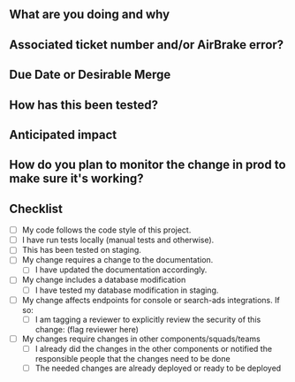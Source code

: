 <!--- Provide a general summary of your changes in the Title above -->
<!-- This is a template, feel free to remove unused sections or add information you think is needed -->

## What are you doing and why
<!--- Describe your changes in detail. Explain the process which led you to decide to make the change as you did -->

## Associated ticket number and/or AirBrake error?
<!--- If this has a related ticket/task, add it here -->
<!--- Also add any AirBrake errors that will be fixed by this -->

## Due Date or Desirable Merge
<!-- If you have an idea of the urgency of the PR or would like to inform the reviewers of when you would like to get answers -->
<!-- Be reasonable and keep in mind that people will not be obligated to answer in your time, but this can be helpful to prioritize reviews -->
<!-- For example: Needs to be merged before 2024-02-29 | I would like to merge this sometime in the next two weeks | This is super urgent and is blocking this other task, please review ASAP -->

## How has this been tested?
<!--- Please describe in detail how you tested your changes. -->
<!--- Include details of your testing environment and the tests you ran to -->
<!--- See how your change affects other areas of the code, etc. -->
<!--- If you did not add automated tests covering your changes, explain why -->

## Anticipated impact
<!--- What do you expect this change will impact? Does some other repo also need to be changed? -->
<!--- Does your change include a database modification? Can it be deployed without downtime? -->
<!--- Does it require a cache version bump? -->

## How do you plan to monitor the change in prod to make sure it's working?
<!--- What logs can you monitor once it's in prod -->
<!--- Which changes do you plan to see in prod that will let you know the change works as expected -->
<!--- Which instrumentation have you included to help monitor and check the changes -->
<!--- What kind of test can you run in prod (if any) to make sure it's working -->

## Checklist
<!--- Go over all the following points, and put an `x` in all the boxes that apply. -->
<!--- If one or more lines do not apply, use ~ to ~strikethrough~ the whole line -->
<!--- If you're unsure about any of these, don't hesitate to ask. We're here to help! -->
- [ ] My code follows the code style of this project.
- [ ] I have run tests locally (manual tests and otherwise).
- [ ] This has been tested on staging.
- [ ] My change requires a change to the documentation.
  - [ ] I have updated the documentation accordingly.
- [ ] My change includes a database modification
  - [ ] I have tested my database modification in staging.
- [ ] My change affects endpoints for console or search-ads integrations. If so:
  - [ ] I am tagging a reviewer to explicitly review the security of this change: (flag reviewer here)
- [ ] My changes require changes in other components/squads/teams
  - [ ] I already did the changes in the other components or notified the responsible people that the changes need to be done
  - [ ] The needed changes are already deployed or ready to be deployed
